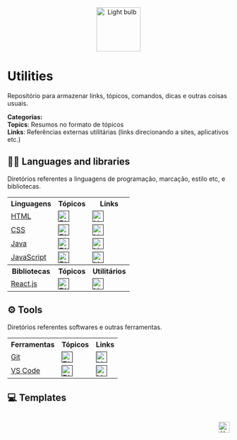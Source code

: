 <div align="center">
  <img alt="Light bulb" height="100" src="https://raw.githubusercontent.com/FortAwesome/Font-Awesome/6.x/svgs/solid/screwdriver-wrench.svg">
</div>



# Utilities
Repositório para armazenar links, tópicos, comandos, dicas e outras coisas usuais.

**Categorias:**<br>
**Topics**: Resumos no formato de tópicos <br>
**Links**: Referências externas utilitárias (links direcionando a sites, aplicativos etc.)

## 👩‍💻 Languages and libraries
Diretórios referentes a linguagens de programação, marcação, estilo etc, e bibliotecas.

<table>
    <!-- LINHA 0 -->
    <tr>
        <th>Linguagens</th>
        <th>Tópicos</th>
        <th>Links</th>
    </tr>
    <!-- LINHA 1 -->
    <tr>
        <td>
           <a href="">
            HTML
           </a>
        </td>
        <td>
           <a href="">
             <img alt="Tópicos" height="25" src="https://img.shields.io/badge/📑%20Basic-5058A1?style=for-the-badge&logo=none">
           </a>
        </td>
        <td>
          <a href="">
            <img alt="Links" height="25" src="https://img.shields.io/badge/🔗%20Links-30A3DC?style=for-the-badge&logo=none">
          </a>
        </td>    
     </tr>
    <!-- LINHA 2 -->
    <tr>
        <td>
           <a href="">
            CSS
           </a>
        </td>
        <td>
           <a href="">
             <img alt="Tópicos" height="25" src="https://img.shields.io/badge/📑%20Basic-5058A1?style=for-the-badge&logo=none">
           </a>
        </td>
        <td>
          <a href="">
            <img alt="Links" height="25" src="https://img.shields.io/badge/🔗%20Links-30A3DC?style=for-the-badge&logo=none">
          </a>
        </td>    
      </tr>
    <!-- LINHA 3 -->
    <tr>
        <td>
           <a href="">
            Java
           </a>
        </td>
        <td>
           <a href="">
             <img alt="Tópicos" height="25" src="https://img.shields.io/badge/📑%20Basic-5058A1?style=for-the-badge&logo=none">
           </a>
        </td>
        <td>
          <a href="">
            <img alt="Links" height="25" src="https://img.shields.io/badge/🔗%20Links-30A3DC?style=for-the-badge&logo=none">
          </a>
        </td>    
      </tr>
    <!-- LINHA 4 -->
    <tr>
        <td>
           <a href="">
            JavaScript
           </a>
        </td>
        <td>
           <a href="">
             <img alt="Tópicos" height="25" src="https://img.shields.io/badge/📑%20Basic-5058A1?style=for-the-badge&logo=none">
           </a>
        </td>
        <td>
          <a href="">
            <img alt="Links" height="25" src="https://img.shields.io/badge/🔗%20Links-30A3DC?style=for-the-badge&logo=none">
          </a>
        </td>    
      </tr>
    <!-- LINHA 0 -->
    <tr>
        <th>Bibliotecas</th>
        <th>Tópicos</th>
        <th>Utilitários</th>
    </tr>
    <!-- LINHA 1 -->
    <tr>
        <td>
           <a href="">
            React.js
           </a>
        </td>
        <td>
           <a href="">
             <img alt="Tópicos" height="25" src="https://img.shields.io/badge/📑%20Basic-5058A1?style=for-the-badge&logo=none">
           </a>
        </td>
        <td>
          <a href="">
            <img alt="Links" height="25" src="https://img.shields.io/badge/🔗%20Links-30A3DC?style=for-the-badge&logo=none">
          </a>
        </td>    
     </tr>
</table>

## ⚙ Tools
Diretórios referentes softwares e outras ferramentas.

<table>
    <!-- LINHA 0 -->
    <tr>
        <th>Ferramentas</th>
        <th>Tópicos</th>
        <th>Links</th>
    </tr>
    <!-- LINHA 1 -->
    <tr>
        <td>
           <a href="">
            Git
           </a>
        </td>
        <td>
           <a href="">
             <img alt="Tópicos" height="25" src="https://img.shields.io/badge/💻%20Command%20list-5058A1?style=for-the-badge&logo=none">
           </a>
        </td>
        <td>
          <a href="">
            <img alt="Links" height="25" src="https://img.shields.io/badge/🔗%20Links-30A3DC?style=for-the-badge&logo=none">
          </a>
        </td>    
     </tr>
    <!-- LINHA 2 -->
    <tr>
        <td>
           <a href="">
            VS Code
           </a>
        </td>
        <td>
           <a href="">
             <img alt="Tópicos" height="25" src="https://img.shields.io/badge/💻%20Command%20list-5058A1?style=for-the-badge&logo=none">
           </a>
        </td>
        <td>
          <a href="">
            <img alt="Links" height="25" src="https://img.shields.io/badge/🔗%20Links-30A3DC?style=for-the-badge&logo=none">
          </a>
        </td>    
      </tr>
  </table>

## 💻 Templates



<br>

<div align="right">
  <a href="#top">
    <img alt="Up" height="25" src="https://raw.githubusercontent.com/FortAwesome/Font-Awesome/6.x/svgs/solid/angle-up.svg">
  </a>
</div>
